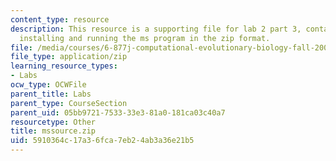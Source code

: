 ```yaml
---
content_type: resource
description: This resource is a supporting file for lab 2 part 3, contains files for
  installing and running the ms program in the zip format.
file: /media/courses/6-877j-computational-evolutionary-biology-fall-2005/5910364c17a36fca7eb24ab3a36e21b5_mssource.zip
file_type: application/zip
learning_resource_types:
- Labs
ocw_type: OCWFile
parent_title: Labs
parent_type: CourseSection
parent_uid: 05bb9721-7533-33e3-81a0-181ca03c40a7
resourcetype: Other
title: mssource.zip
uid: 5910364c-17a3-6fca-7eb2-4ab3a36e21b5
---
```

